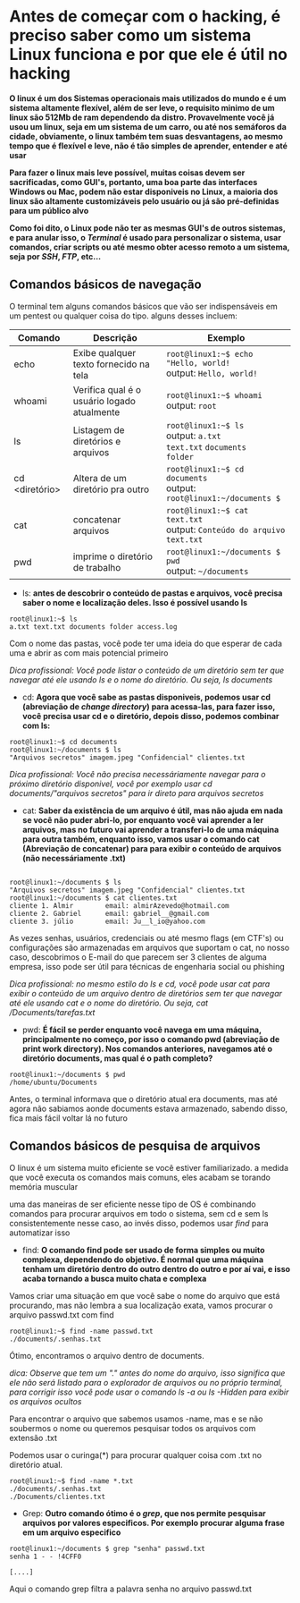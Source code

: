 # Antes de começar com o hacking, é preciso saber como um sistema Linux funciona e por que ele é útil no hacking

**O linux é um dos Sistemas operacionais mais utilizados do mundo e é um sistema altamente flexível, além de ser leve, o requisito minimo de um linux são 512Mb de ram dependendo da distro. Provavelmente você já usou um linux, seja em um sistema de um carro, ou até nos semáforos da cidade, obviamente, o linux também tem suas desvantagens, ao mesmo tempo que é flexível e leve, não é tão simples de aprender, entender e até usar**

**Para fazer o linux mais leve possível, muitas coisas devem ser sacrificadas, como GUI's, portanto, uma boa parte das interfaces Windows ou Mac, podem não estar disponiveis no Linux, a maioria dos linux são altamente customizáveis pelo usuário ou já são pré-definidas para um público alvo**

**Como foi dito, o Linux pode não ter as mesmas GUI's de outros sistemas, e para anular isso, o *Terminal* é usado para personalizar o sistema, usar comandos, criar scripts ou até mesmo obter acesso remoto a um sistema, seja por *SSH*, *FTP*, etc...**

## Comandos básicos de navegação

O terminal tem alguns comandos básicos que vão ser indispensáveis em um pentest ou qualquer coisa do tipo. alguns desses incluem:

| Comando  | Descrição                          | Exemplo                                 |
|----------|------------------------------------|-----------------------------------------|
| echo     | Exibe qualquer texto fornecido na tela|`root@linux1:~$ echo "Hello, world!` <br> output: `Hello, world!`|
| whoami   | Verifica qual é o usuário logado atualmente | `root@linux1:~$ whoami` <br> output: `root` |
| ls       | Listagem de diretórios e arquivos | `root@linux1:~$ ls` <br> output:  `a.txt` <br> `text.txt` `documents` <br> `folder` |
| cd <diretório> | Altera de um diretório pra outro | `root@linux1:~$ cd documents` <br> output: `root@linux1:~/documents $`|
| cat <arquivo>  | concatenar arquivos | `root@linux1:~$ cat text.txt` <br> output: `Conteúdo do arquivo text.txt`|
| pwd            | imprime o diretório de trabalho | `root@linux1:~/documents $ pwd` <br> output: `~/documents`|

- ls: **antes de descobrir o conteúdo de pastas e arquivos, você precisa saber o nome e localização deles. Isso é possível usando ls**
```
root@linux1:~$ ls
a.txt text.txt documents folder access.log
```

Com o nome das pastas, você pode ter uma ideia do que esperar de cada uma e abrir as com mais potencial primeiro

*Dica profissional: Você pode listar o conteúdo de um diretório sem ter que navegar até ele usando ls e o nome do diretório. Ou seja, ls documents*

- cd: **Agora que você sabe as pastas disponiveis, podemos usar cd (abreviação de *change directory*) para acessa-las, para fazer isso, você precisa usar cd e o diretório, depois disso, podemos combinar com ls:**
```
root@linux1:~$ cd documents
root@linux1:~/documents $ ls
"Arquivos secretos" imagem.jpeg "Confidencial" clientes.txt
```

*Dica profissional: Você não precisa necessáriamente navegar para o próximo diretório disponivel, você por exemplo usar cd documents/"arquivos secretos" para ir direto para arquivos secretos*
- cat: **Saber da existência de um arquivo é útil, mas não ajuda em nada se você não puder abri-lo, por enquanto você vai aprender a ler arquivos, mas no futuro vai aprender a transferi-lo de uma máquina para outra também, enquanto isso, vamos usar o comando cat (Abreviação de concatenar) para para exibir o conteúdo de arquivos (não necessáriamente .txt)**

```

root@linux1:~/documents $ ls
"Arquivos secretos" imagem.jpeg "Confidencial" clientes.txt
root@linux1:~/documents $ cat clientes.txt
cliente 1. Almir        email: almirAzevedo@hotmail.com
cliente 2. Gabriel      email: gabriel__@gmail.com
cliente 3. júlio        email: Ju__l_io@yahoo.com
```

As vezes senhas, usuários, credenciais ou até mesmo flags (em CTF's) ou configurações são armazenadas em arquivos que suportam o cat, no nosso caso, descobrimos o E-mail do que parecem ser 3 clientes de alguma empresa, isso pode ser útil para técnicas de engenharia social ou phishing

*Dica profissional: no mesmo estilo do ls e cd, você pode usar cat para exibir o conteúdo de um arquivo dentro de diretórios sem ter que navegar até ele usando cat e o nome do diretório. Ou seja, cat /Documents/tarefas.txt*

- pwd: **É fácil se perder enquanto você navega em uma máquina, principalmente no começo, por isso o comando pwd (abreviação de print work directory). Nos comandos anteriores, navegamos até o diretório documents, mas qual é o path completo?**

```
root@linux1:~/documents $ pwd
/home/ubuntu/Documents
```

Antes, o terminal informava que o diretório atual era documents, mas até agora não sabiamos aonde documents estava armazenado, sabendo disso, fica mais fácil voltar lá no futuro

## Comandos básicos de pesquisa de arquivos

O linux é um sistema muito eficiente se você estiver familiarizado. a medida que você executa os comandos mais comuns, eles acabam se torando memória muscular

uma das maneiras de ser eficiente nesse tipo de OS é combinando comandos para procurar arquivos em todo o sistema, sem cd e sem ls consistentemente nesse caso, ao invés disso, podemos usar *find* para automatizar isso

- find: **O comando find pode ser usado de forma simples ou muito complexa, dependendo do objetivo. É normal que uma máquina tenham um diretório dentro do outro dentro do outro e por aí vai, e isso acaba tornando a busca muito chata e complexa**

Vamos criar uma situação em que você sabe o nome do arquivo que está procurando, mas não lembra a sua localização exata, vamos procurar o arquivo passwd.txt com find

```
root@linux1:~$ find -name passwd.txt
./documents/.senhas.txt
```
Ótimo, encontramos o arquivo dentro de documents.

*dica: Observe que tem um "." antes do nome do arquivo, isso significa que ele não será listado para o explorador de arquivos ou no próprio terminal, para corrigir isso você pode usar o comando ls -a ou ls -Hidden para exibir os arquivos ocultos*

Para encontrar o arquivo que sabemos usamos -name, mas e se não soubermos o nome ou queremos pesquisar todos os arquivos com extensão .txt

Podemos usar o curinga(*) para procurar qualquer coisa com .txt no diretório atual.

```
root@linux1:~$ find -name *.txt
./documents/.senhas.txt
./Documents/clientes.txt
```

- Grep: **Outro comando ótimo é o *grep*, que nos permite pesquisar arquivos por valores especificos. Por exemplo procurar alguma frase em um arquivo especifico**

```
root@linux1:~/documents $ grep "senha" passwd.txt
senha 1 - - !4CFF0

[....]
```

Aqui o comando grep filtra a palavra senha no arquivo passwd.txt